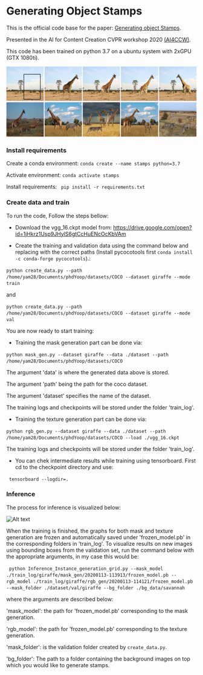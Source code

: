 # Generating Object Stamps

This is the official code base for the paper:  [Generating object Stamps](https://arxiv.org/pdf/2001.02595.pdf). 

Presented in the AI for Content Creation CVPR workshop 2020 [(AI4CCW)](http://visual.cs.brown.edu/workshops/aicc2020/).

This code has been trained on python 3.7 on a ubuntu system with 2xGPU (GTX 1080ti).

![Alt text](./Images/teaser.png?raw=true "Teaser")

### Install requirements

Create a conda environment: 
 ``` conda create --name stamps python=3.7 ```

Activate environment:
 ``` conda activate stamps ```

Install requirements: 
``` pip install -r requirements.txt```

### Create data and train
To run the code, Follow the steps bellow:  

+ Download the vgg_16.ckpt model from: https://drive.google.com/open?id=1jHkrz1Usp9JHylS6gtCcHuENcOcKbVAm

+ Create the training and validation data using the command below and replacing with the correct paths (Install pycocotools first ```conda install -c conda-forge pycocotools```).: 

```python create_data.py --path /home/yam28/Documents/phdYoop/datasets/COCO --dataset giraffe --mode train```

and 

```python create_data.py --path /home/yam28/Documents/phdYoop/datasets/COCO --dataset giraffe --mode val```


You are now ready to start training:

+ Training the mask generation part can be done via: 

```python mask_gen.py --dataset giraffe --data ./dataset --path /home/yam28/Documents/phdYoop/datasets/COCO```

The argument 'data' is where the generated data above is stored. 

The argument 'path' being the path for the coco dataset.

The argument 'dataset' specifies the name of the dataset. 

The training logs and checkpoints will be stored under the folder 'train_log'.

+ Training the texture generation part can be done via: 

```python rgb_gen.py --dataset giraffe --data ./dataset --path /home/yam28/Documents/phdYoop/datasets/COCO --load ./vgg_16.ckpt```

The training logs and checkpoints will be stored under the folder 'train_log'.

+ You can chek intermediate results while training using tensorboard. First cd to the checkpoint directory and use:

``` tensorboard --logdir=.```

### Inference
The process for inference is visualized below: 

![Alt text](./Images/inference.png?raw=true "Teaser")

When the training is finished, the graphs for both mask and texture generation are frozen and automatically saved under 'frozen_model.pb' in the corresponding folders in 'train_log'.
To visualize results on new images using bounding boxes from the validation set, run the command below with the appropriate arguments, in my case this would be:

``` python Inference_Instance_generation_grid.py --mask_model ./train_log/giraffe/mask_gen/20200113-113913/frozen_model.pb --rgb_model ./train_log/giraffe/rgb_gen/20200113-114121/frozen_model.pb --mask_folder ./dataset/val/giraffe --bg_folder ./bg_data/savannah```

where the arguments are described below: 

'mask_model': the path for 'frozen_model.pb' corresponding to the mask generation.

'rgb_model': the path for 'frozen_model.pb' corresponding to the texture generation.

'mask_folder': is the validation folder created by ```create_data.py```.

'bg_folder': The path to a folder containing the background images on top which you would like to generate stamps. 
